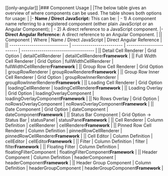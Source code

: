 [[only-angular]]
|### Component Usage
|
|The below table gives an overview of where components can be used. The table shows both options for usage:
|
|- **Name / Direct JavaScript:** This can be:
|    - 1) A component name referring to a registered component (either plain JavaScript or an Angular Component);
|    - 2) A direct reference to a JavaScript component.
|- **Direct Angular Reference:** A direct reference to an Angular Component.
|
|| Component                     | Where                     | Name / Direct JavaScript | Direct Angular Reference             |
|| ----------------------------- | ------------------------- | ------------------------ | ------------------------------------ |
|| Detail Cell Renderer          | Grid Option               | detailCellRenderer       | detailCellRenderer**Framework**      |
|| Full Width Cell Renderer      | Grid Option               | fullWidthCellRenderer    | fullWidthCellRenderer**Framework**   |
|| Group Row Cell Renderer       | Grid Option               | groupRowRenderer         | groupRowRenderer**Framework**        |
|| Group Row Inner Cell Renderer | Grid Option               | groupRowInnerRenderer    | groupRowInnerRenderer**Framework**   |
|| Loading Cell Renderer         | Grid Option               | loadingCellRenderer      | loadingCellRenderer**Framework**     |
|| Loading Overlay               | Grid Option               | loadingOverlayComponent  | loadingOverlayComponent**Framework**  |
|| No Rows Overlay               | Grid Option               | noRowsOverlayComponent   | noRowsOverlayComponent**Framework**   |
|| Date Component                | Grid Option               | dateComponent            | dateComponent**Framework**           |
|| Status Bar Component          | Grid Option -> Status Bar | statusPanel              | statusPanel**Framework**             |
|| Cell Renderer                 | Column Definition         | cellRenderer             | cellRenderer**Framework**            |
|| Pinned Row Cell Renderer      | Column Definition         | pinnedRowCellRenderer    | pinnedRowCellRenderer**Framework**   |
|| Cell Editor                   | Column Definition         | cellEditor               | cellEditor**Framework**              |
|| Filter                        | Column Definition         | filter                   | filter**Framework**                  |
|| Floating Filter               | Column Definition         | floatingFilterComponent  | floatingFilterComponent**Framework** |
|| Header Component              | Column Definition         | headerComponent          | headerComponent**Framework**         |
|| Header Group Component        | Column Definition         | headerGroupComponent     | headerGroupComponent**Framework**    |

